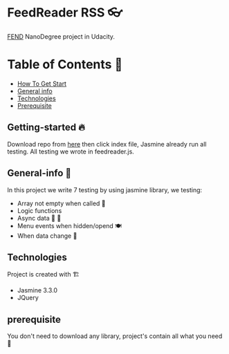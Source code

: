 # FeedReader RSS  👓
 [FEND](https://www.udacity.com/course/front-end-web-developer-nanodegree--nd001) NanoDegree project in Udacity.  

# Table of Contents 📰 
- [How To Get Start](#getting-started)
- [General info](#general-info)
- [Technologies](#technologies)
- [Prerequisite](#prerequisite)

## Getting-started 🔥
Download repo from [here]() then click index file, Jasmine already run all testing.
All testing we wrote in feedreader.js.

## General-info 💁 
In this project we write 7 testing by using jasmine library, we testing: 
* Array not empty when called 📢
* Logic functions  
* Async data 🛫 🛬 
* Menu events when hidden/opend 🍽
* When data change 💱

## Technologies 
Project is created with 🏗
- Jasmine 3.3.0 
- JQuery 

## prerequisite 
 You don't need to download any library, project's contain all what you need 💪 
